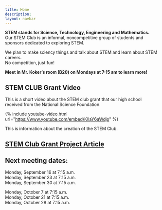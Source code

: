 ```yaml
---
title: Home
description:
layout: navbar
---
```



**STEM stands for Science, Technology, Engineering and Mathematics.**  
Our STEM Club is an informal, noncompetitive group of students and sponsors dedicated to exploring STEM.

We plan to make sciency things and talk about STEM and learn about STEM careers.  
No competition, just fun!  

**Meet in Mr. Koker’s room (B20) on Mondays at 7:15 am to learn more!**



## **STEM CLUB Grant Video**
This is a short video about the STEM club grant that our high school received from the National Science Foundation.


{% include youtube-video.html url="https://www.youtube.com/embed/KlIaY6aWdjo" %}



This is information about the creation of the STEM Club.



## **[STEM Club Grant Project Article](https://ece.illinois.edu/newsroom/article/34060)**


  
  
  
  
## **Next meeting dates:**


Monday, September 16 at 7:15 a.m.                                                    
Monday, September 23 at 7:15 a.m.                                                      
Monday, September 30 at 7:15 a.m.                                                    
                                                   
Monday, October 7 at 7:15 a.m.                                    
Monday, October 21 at 7:15 a.m.                             
Monday, October 28 at 7:15 a.m.                                      
                                                   
